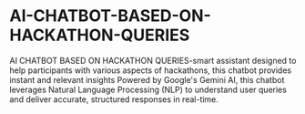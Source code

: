 # AI-CHATBOT-BASED-ON-HACKATHON-QUERIES
AI CHATBOT BASED ON HACKATHON QUERIES-smart assistant designed to help participants with various aspects of hackathons, this chatbot provides instant and relevant insights Powered by Google's Gemini AI, this chatbot leverages Natural Language Processing (NLP) to understand user queries and deliver accurate, structured responses in real-time.
